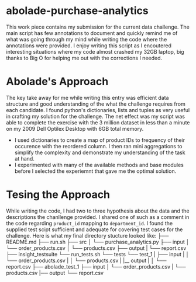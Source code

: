 # abolade-purchase-analytics
This work piece contains my submission for the current data challenge. The main script has few annotations to document and quickly remind me of what was going through my mind while writing the code where the annotations were provided. I enjoy writing this script as I encoutered interesting situations where my code almost crashed my 32GB laptop, big thanks to Big O for helping me out with the corrections I needed.
# Abolade's Approach
The key take away for me while writing this entry was efficient data structure and good understanding of the what the challenge requires from each candidate. I found python's dictionaries, lists and tuples as very useful in crafting my solution for the challenge. The net effect was my script was able to complete the exercise with the 3 million dataset in less than a minute on my 2009 Dell Optilex Desktop with 6GB total memory.
* I used dictionaries to create a map of product IDs to frequency of their occurence with the reordered column. I then ran mini aggregations to simplify the complexity and demonstrate my understanding of the task at hand.
* I experimented with many of the available methods and base modules before I selected the experiemnt that gave me the optimal solution.
# Tesing the Approach
While writing the code, I had two to three hypothesis about the data and the descriptions the chanllenge provided. I shared one of such as a comment in the code regarding `product_id` mapping to `department_id`. I found the supplied test scipt sufficient and adequate for covering test cases for the challenge. 
Here is what my final directory stucture looked like:
    ├── README.md 
    ├── run.sh
    ├── src
    │   └── purchase_analytics.py
    ├── input
    │   └── order_products.csv
    │   └── products.csv
    ├── output
    |   └── report.csv
    ├── insight_testsuite
        └── run_tests.sh
        └── tests
            └── test_1
            |   ├── input
            |   │   └── order_products.csv
            |   │   └── products.csv
            |   |__ output
            |   │   └── report.csv
            ├── abolade_test_1
                ├── input
                │   └── order_products.csv
                |   └── products.csv
                |── output
                    └── report.csv
   

